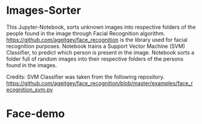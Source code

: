 # Images-Sorter
This Jupyter-Notebook, sorts unknown images into respective folders of the people found in the image through Facial Recognition algorithm.
https://github.com/ageitgey/face_recognition is the library used for facial recognition purposes. 
Notebook trains a Support Vector Machine (SVM) Classifier, to predict which person is present in the image. 
Notebook sorts a folder full of random images into their respective folders of the persons found in the images.

Credits:
SVM Classifier was taken from the following repository.
https://github.com/ageitgey/face_recognition/blob/master/examples/face_recognition_svm.py 
# Face-demo
